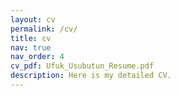 ```yaml
---
layout: cv
permalink: /cv/
title: cv
nav: true
nav_order: 4
cv_pdf: Ufuk_Usubutun_Resume.pdf
description: Here is my detailed CV.
---
```

